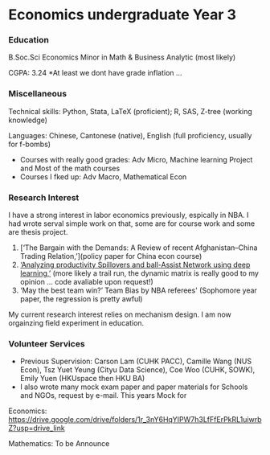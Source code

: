 # Economics undergraduate Year 3

### Education
B.Soc.Sci Economics Minor in Math & Business Analytic (most likely) 

CGPA: 3.24 *At least we dont have grade inflation ...

### Miscellaneous
Technical skills: Python, Stata, LaTeX (proficient); R, SAS, Z-tree (working knowledge)

Languages: Chinese, Cantonese (native), English (full proficiency, usually for f-bombs)


- Courses with really good grades: Adv Micro, Machine learning Project and Most of the math courses
- Courses I fked up: Adv Macro, Mathematical Econ

### Research Interest
I have a strong interest in labor economics previously, espically in NBA. I had wrote serval simple work on that, some are for course work and some are thesis project.

1. [‘The Bargain with the Demands: A Review of recent Afghanistan–China Trading Relation,’](policy paper for China econ course)
2. [‘Analyzing productivity Spillovers and ball-Assist Network using deep learning,’](MachineLearning_NBA.pdf) (more likely a trail run, the dynamic matrix is really good to my opinion ... code avaliable upon request!)
3. ‘May the best team win?’ Team Bias by NBA referees' (Sophomore year paper, the regression is pretty awful)

My current research interest relies on mechanism design. I am now orgainzing field experiment in education.

### Volunteer Services
- Previous Supervision: Carson Lam (CUHK PACC), Camille  Wang (NUS Econ), Tsz Yuet Yeung (Cityu Data Science), Coe Woo (CUHK, SOWK), Emily Yuen (HKUspace then HKU BA)
- I also wrote many mock exam paper and paper materials for Schools and NGOs, request by e-mail. This years Mock for 

Economics: https://drive.google.com/drive/folders/1r_3nY6HqYIPW7h3LfFfErPkRL1uiwrbZ?usp=drive_link

Mathematics: To be Announce


